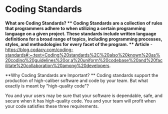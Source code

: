 # Coding Standards

**What are Coding Standards? **
Coding Standards are a collection of rules that programmers adhere to when utilizing a certain programming language on a given project. These standards include written language definitions for a broad range of topics, including programming processes, styles, and methodologies for every facet of the program.
** Article** - https://blog.codacy.com/coding-standards#:~:text=Coding%20standards%2C%20also%20known%20as%20coding%20guidelines%20or,a%20uniform%20codebase%20and%20facilitate%20collaboration%20among%20developers. 

**Why Coding Standards are Important? **
Coding standards support the production of high-caliber software and code by your team. But what exactly is meant by "high-quality code"?

You and your users may be sure that your software is dependable, safe, and secure when it has high-quality code. You and your team will profit when your code satisfies these three requirements.